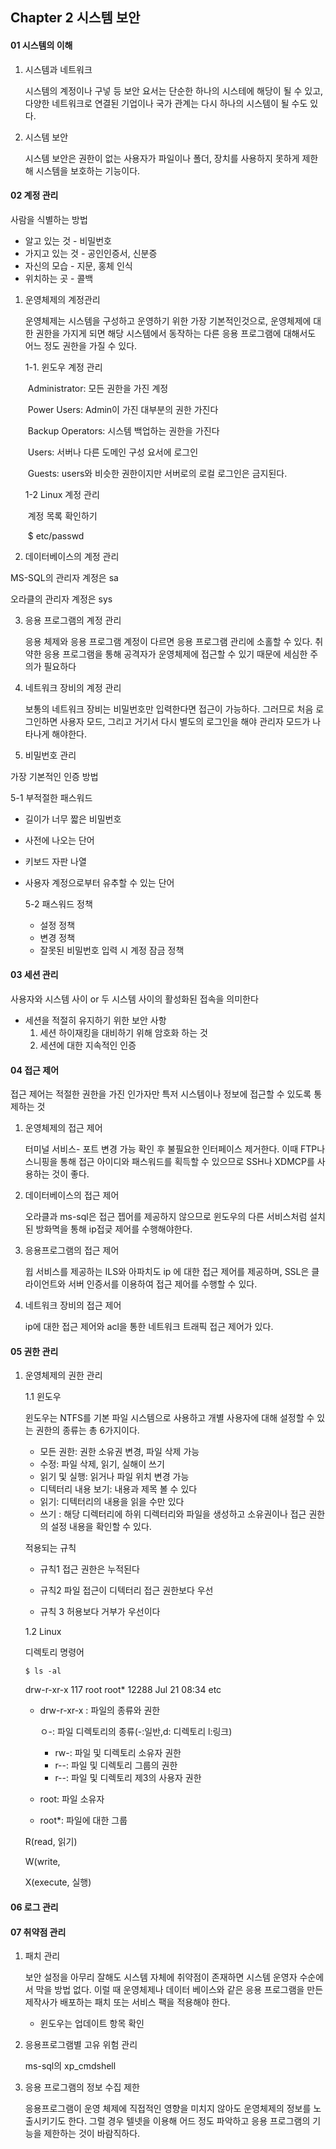 ## Chapter 2 시스템 보안

#### 01 시스템의 이해

1. 시스템과 네트워크

   시스템의 계정이나 구넣 등 보안 요서는 단순한 하나의 시스테에 해당이 될 수 있고, 다양한 네트워크로 연결된 기업이나 국가 관계는 다시 하나의 시스템이 될 수도 있다.

2. 시스템 보안

   시스템 보안은 권한이 없는 사용자가 파일이나 폴더, 장치를 사용하지 못하게 제한해 시스템을 보호하는 기능이다.

   

#### 02 계정 관리

사람을 식별하는 방법

- 알고 있는 것 -  비밀번호
- 가지고 있는 것 - 공인인증서, 신분증
- 자신의 모습 -  지문, 홍체 인식
- 위치하는 곳 - 콜백



1. 운영체제의 계정관리 

   운영체제는 시스템을 구성하고 운영하기 위한 가장 기본적인것으로, 운영체제에 대한 권한을 가지게 되면 해당 시스템에서 동작하는 다른 응용 프로그램에 대해서도 어느 정도 권한을 가질 수 있다. 

   1-1. 윈도우 계정 관리

   ​	Administrator: 모든 권한을 가진 계정

   ​	Power Users: Admin이 가진 대부분의 권한 가진다

   ​	Backup Operators: 시스템 백업하는 권한을 가진다

   ​	Users: 서버나 다른 도메인 구성 요서에 로그인

   ​	Guests: users와 비슷한 권한이지만 서버로의 로컬 로그인은 금지된다.

   1-2 Linux 계정 관리

   ​	계정 목록 확인하기

   ​	$ etc/passwd

   

2.  데이터베이스의 계정 관리

   MS-SQL의 관리자 계정은 sa

   오라클의 관리자 계정은 sys

   

3. 응용 프로그램의 계정 관리

   응용 체제와 응용 프로그램 계정이 다르면 응용 프로그램  관리에 소홀할 수 있다. 취약한 응용 프로그램을 통해 공격자가 운영체제에 접근할 수 있기 때문에 세심한 주의가 필요하다

   

4. 네트워크 장비의 계정 관리

   보통의 네트워크 장비는 비밀번호만 입력한다면 접근이 가능하다. 그러므로 처음 로그인하면 사용자 모드, 그리고 거기서 다시 별도의 로그인을 해야 관리자 모드가 나타나게 해야한다.

   

5.  비밀번호 관리

   가장 기본적인 인증 방법

   5-1 부적절한 패스워드

   - 길이가 너무 짧은 비밀번호

   - 사전에 나오는 단어

   - 키보드 자판 나열

   - 사용자 계정으로부터 유추할 수 있는 단어

     

     5-2 패스워드 정책

     - 설정 정책
     - 변경 정책
     - 잘못된 비밀번호 입력 시 계정 잠금 정책

     

#### 03 세션 관리

사용자와 시스템 사이 or 두 시스템 사이의 활성화된 접속을 의미한다

- 세션을 적절히 유지하기 위한 보안 사항
  1. 세션 하이재킹을 대비하기 위해 암호화 하는 것
  2. 세션에 대한 지속적인 인증



#### 04 접근 제어

접근 제어는 적절한 권한을 가진 인가자만 특저 시스템이나 정보에 접근할 수 있도록 통제하는 것

1. 운영체제의 접근 제어

   터미널 서비스- 포트 변경 가능 확인 후 불필요한 인터페이스 제거한다. 이때 FTP나 스니핑을 통해 접근 아이디와 패스워드를 획득할 수 있으므로 SSH나 XDMCP를 사용하는 것이 좋다.

2. 데이터베이스의 접근 제어

   오라클과 ms-sql은 접근 젭어를 제공하지 않으므로 윈도우의 다른 서비스처럼 설치된 방화멱을 통해 ip접긎 제어를 수행해야한다.

3. 응용프로그램의 접근 제어

   윕 서비스를 제공하는 ILS와 아파치도 ip 에 대한 접근 제어를 제공하며, SSL은 클라이언트와 서버 인증서를 이용하여 접근 제어를 수행할 수 있다.

4. 네트워크 장비의 접근 제어

   ip에 대한 접근 제어와 acl을 통한 네트워크 트래픽 접근 제어가 있다.

   

#### 05 권한 관리

1. 운영체제의 권한 관리

   1.1 윈도우

   윈도우는 NTFS를 기본 파일 시스템으로 사용하고 개별 사용자에 대해 설정할 수 있는 권한의 종류는 총 6가지이다. 

   - 모든 권한: 권한 소유권 변경, 파일 삭제 가능
   - 수정: 파일 삭제, 읽기, 실해이 쓰기 
   - 읽기 및 실행: 읽거나 파일 위치 변경 가능
   - 디텍터리 내용 보기: 내용과 제목 볼 수 있다
   - 읽기: 디텍터리의 내용을 읽을 수만 있다
   - 쓰기 : 해당 디렉터리에 하위 디렉터리와 파일을 생성하고 소유권이나 접근 권한의 설정 내용을 확인할 수 있다.

   적용되는 규칙

   - 규칙1 접근 권한은 누적된다

   - 규칙2 파일 접근이 디텍터리 접근 권한보다 우선

   - 규칙 3 허용보다 거부가 우선이다

     

   1.2 Linux 

   디렉토리 명령어

   ~~~  
   $ ls -al
   ~~~

   drw-r-xr-x 117 root root* 12288 Jul 21 08:34 etc

   - drw-r-xr-x : 파일의 종류와 권한

     ㅇ-: 파일 디렉토리의 종류(-:일반,d: 디렉토리 l:링크)

     - rw-: 파일 및 디렉토리 소유자 권한
     - r--: 파일 및 디렉토리 그룹의 권한
     - r--: 파일 및 디렉토리 제3의 사용자 권한

   - root: 파일 소유자

   - root*: 파일에 대한 그룹

     

   R(read, 읽기)

   W(write, 

   X(execute,  실행)



#### 06 로그 관리

#### 07 취약점 관리

1. 패치 관리

   보안 설정을 아무리 잘해도 시스템 자체에 취약점이 존재하면 시스템 운영자 수순에서 막을 방법 없다. 이럴 때 운영체제나 데이터 베이스와 같은 응용 프로그램을 만든 제작사가 배포하는 패치 또는 서비스 팩을 적용해야 한다. 

   - 윈도우는 업데이트 항목 확인

     

2. 응용프로그램별 고유 위험 관리

   ms-sql의 xp_cmdshell

   

3. 응용 프로그램의 정보 수집 제한 

   응용프로그램이 운영 체제에 직접적인 영향을 미치지 않아도 운영체제의 정보를 노출시키기도 한다. 그럴 경우 텔넷을 이용해 어드 정도 파악하고 응용 프로그램의 기능을 제한하는 것이 바람직하다.